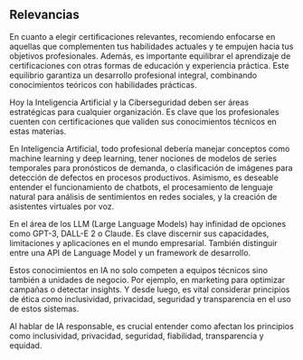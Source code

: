 ## Relevancias

En cuanto a elegir certificaciones relevantes, recomiendo enfocarse en aquellas que complementen tus habilidades actuales y te empujen hacia tus objetivos profesionales. Además, es importante equilibrar el aprendizaje de certificaciones con otras formas de educación y experiencia práctica. Este equilibrio garantiza un desarrollo profesional integral, combinando conocimientos teóricos con habilidades prácticas.

Hoy la Inteligencia Artificial y la Ciberseguridad deben ser áreas estratégicas para cualquier organización. Es clave que los profesionales cuenten con certificaciones que validen sus conocimientos técnicos en estas materias.

En Inteligencia Artificial, todo profesional debería manejar conceptos como machine learning y deep learning, tener nociones de modelos de series temporales para pronósticos de demanda, o clasificación de imágenes para detección de defectos en procesos productivos. Asimismo, es deseable entender el funcionamiento de chatbots, el procesamiento de lenguaje natural para análisis de sentimientos en redes sociales, y la creación de asistentes virtuales por voz.

En el área de los LLM (Large Language Models) hay infinidad de opciones como GPT-3, DALL-E 2 o Claude. Es clave discernir sus capacidades, limitaciones y aplicaciones en el mundo empresarial. También distinguir entre una API de Language Model y un framework de desarrollo.

Estos conocimientos en IA no solo competen a equipos técnicos sino también a unidades de negocio. Por ejemplo, en marketing para optimizar campañas o detectar insights. Y desde luego, es vital considerar principios de ética como inclusividad, privacidad, seguridad y transparencia en el uso de estos sistemas.

Al hablar de IA responsable, es crucial entender como afectan los principios como inclusividad, privacidad, seguridad, fiabilidad, transparencia y equidad. 
